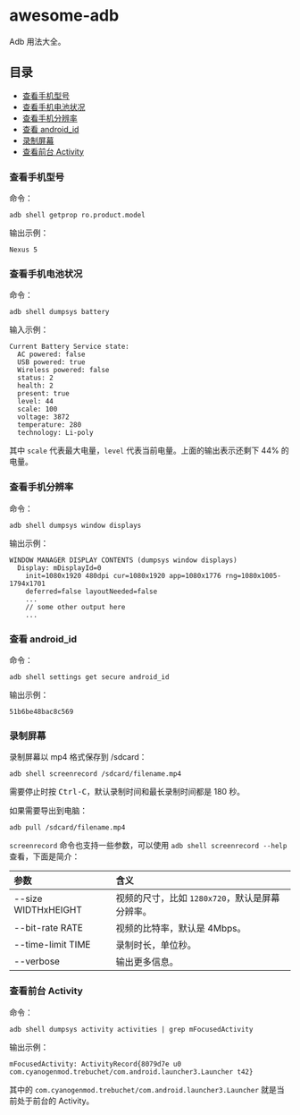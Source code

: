 # awesome-adb

Adb 用法大全。

## 目录

* [查看手机型号](#查看手机型号)
* [查看手机电池状况](#查看手机电池状况)
* [查看手机分辨率](#查看手机分辨率)
* [查看 android\_id](#查看-android_id)
* [录制屏幕](#录制屏幕)
* [查看前台 Activity](#查看前台-activity)

### 查看手机型号

命令：

```
adb shell getprop ro.product.model
```

输出示例：

```
Nexus 5
```

### 查看手机电池状况

命令：

```
adb shell dumpsys battery
```

输入示例：

```
Current Battery Service state:
  AC powered: false
  USB powered: true
  Wireless powered: false
  status: 2
  health: 2
  present: true
  level: 44
  scale: 100
  voltage: 3872
  temperature: 280
  technology: Li-poly
```

其中 `scale` 代表最大电量，`level` 代表当前电量。上面的输出表示还剩下 44% 的电量。

### 查看手机分辨率

命令：

```
adb shell dumpsys window displays
```

输出示例：

```
WINDOW MANAGER DISPLAY CONTENTS (dumpsys window displays)
  Display: mDisplayId=0
    init=1080x1920 480dpi cur=1080x1920 app=1080x1776 rng=1080x1005-1794x1701
    deferred=false layoutNeeded=false
    ...
    // some other output here
    ...
```

### 查看 android\_id

命令：

```
adb shell settings get secure android_id
```

输出示例：

```
51b6be48bac8c569
```

### 录制屏幕

录制屏幕以 mp4 格式保存到 /sdcard：

```
adb shell screenrecord /sdcard/filename.mp4
```

需要停止时按 <kbd>Ctrl-C</kbd>，默认录制时间和最长录制时间都是 180 秒。

如果需要导出到电脑：

```
adb pull /sdcard/filename.mp4
```

`screenrecord` 命令也支持一些参数，可以使用 `adb shell screenrecord --help` 查看，下面是简介：

| 参数                | 含义                                            |
|:--------------------|:------------------------------------------------|
| --size WIDTHxHEIGHT | 视频的尺寸，比如 `1280x720`，默认是屏幕分辨率。 |
| --bit-rate RATE     | 视频的比特率，默认是 4Mbps。                    |
| --time-limit TIME   | 录制时长，单位秒。                              |
| --verbose           | 输出更多信息。                                  |

### 查看前台 Activity

命令：

```
adb shell dumpsys activity activities | grep mFocusedActivity
```

输出示例：

```
mFocusedActivity: ActivityRecord{8079d7e u0 com.cyanogenmod.trebuchet/com.android.launcher3.Launcher t42}
```

其中的 `com.cyanogenmod.trebuchet/com.android.launcher3.Launcher` 就是当前处于前台的 Activity。
